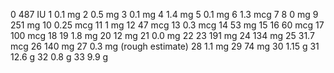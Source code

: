 0 487 IU
1 0.1 mg
2 0.5 mg
3 0.1 mg
4 1.4 mg
5 0.1 mg
6 1.3 mcg
7 
8 0 mg
9 251 mg
10 0.25 mcg
11 1 mg
12 47 mcg
13 0.3 mcg
14 53 mg
15 
16 60 mcg
17 100 mcg
18 
19 1.8 mg
20 12 mg
21 0.0 mg 
22 
23 191 mg
24 134 mg
25 31.7 mcg
26 140 mg
27 0.3 mg (rough estimate)
28 1.1 mg
29 74 mg
30 1.15 g
31 12.6 g
32 0.8 g
33 9.9 g